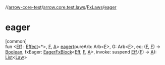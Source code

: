 //[arrow-core-test](../../../index.md)/[arrow.core.test.laws](../index.md)/[FxLaws](index.md)/[eager](eager.md)

# eager

[common]\
fun &lt;[Eff](eager.md) : [Effect](../../../../arrow-continuations/arrow-continuations/arrow.continuations/-effect/index.md)&lt;*&gt;, [F](eager.md), [A](eager.md)&gt; [eager](eager.md)(pureArb: Arb&lt;[F](eager.md)&gt;, G: Arb&lt;[F](eager.md)&gt;, eq: ([F](eager.md), [F](eager.md)) -&gt; [Boolean](https://kotlinlang.org/api/latest/jvm/stdlib/kotlin/-boolean/index.html), fxEager: [EagerFxBlock](../../../../arrow-core-test/arrow.core.test.laws/-eager-fx-block/index.md)&lt;[Eff](eager.md), [F](eager.md), [A](eager.md)&gt;, invoke: suspend [Eff](eager.md).([F](eager.md)) -&gt; [A](eager.md)): [List](https://kotlinlang.org/api/latest/jvm/stdlib/kotlin.collections/-list/index.html)&lt;[Law](../-law/index.md)&gt;

